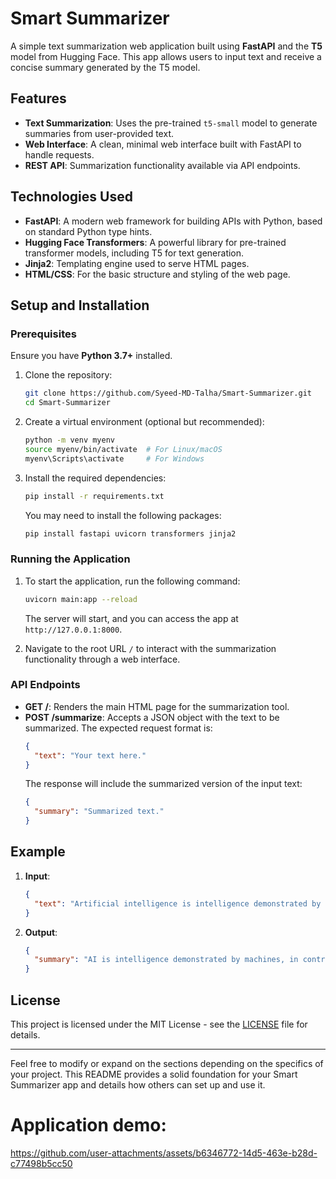 # Smart Summarizer

A simple text summarization web application built using **FastAPI** and the **T5** model from Hugging Face. This app allows users to input text and receive a concise summary generated by the T5 model.

## Features

- **Text Summarization**: Uses the pre-trained `t5-small` model to generate summaries from user-provided text.
- **Web Interface**: A clean, minimal web interface built with FastAPI to handle requests.
- **REST API**: Summarization functionality available via API endpoints.

## Technologies Used

- **FastAPI**: A modern web framework for building APIs with Python, based on standard Python type hints.
- **Hugging Face Transformers**: A powerful library for pre-trained transformer models, including T5 for text generation.
- **Jinja2**: Templating engine used to serve HTML pages.
- **HTML/CSS**: For the basic structure and styling of the web page.

## Setup and Installation

### Prerequisites

Ensure you have **Python 3.7+** installed.

1. Clone the repository:
   ```bash
   git clone https://github.com/Syeed-MD-Talha/Smart-Summarizer.git
   cd Smart-Summarizer
   ```

2. Create a virtual environment (optional but recommended):
   ```bash
   python -m venv myenv
   source myenv/bin/activate  # For Linux/macOS
   myenv\Scripts\activate     # For Windows
   ```

3. Install the required dependencies:
   ```bash
   pip install -r requirements.txt
   ```

   You may need to install the following packages:
   ```bash
   pip install fastapi uvicorn transformers jinja2
   ```

### Running the Application

1. To start the application, run the following command:
   ```bash
   uvicorn main:app --reload
   ```

   The server will start, and you can access the app at `http://127.0.0.1:8000`.

2. Navigate to the root URL `/` to interact with the summarization functionality through a web interface.

### API Endpoints

- **GET /**: Renders the main HTML page for the summarization tool.
- **POST /summarize**: Accepts a JSON object with the text to be summarized. The expected request format is:
  ```json
  {
    "text": "Your text here."
  }
  ```
  The response will include the summarized version of the input text:
  ```json
  {
    "summary": "Summarized text."
  }
  ```

## Example

1. **Input**:
   ```json
   {
     "text": "Artificial intelligence is intelligence demonstrated by machines, in contrast to the natural intelligence displayed by humans and animals. Leading AI textbooks define the field as the study of 'intelligent agents': any device that perceives its environment and takes actions that maximize its chance of successfully achieving its goals."
   }
   ```

2. **Output**:
   ```json
   {
     "summary": "AI is intelligence demonstrated by machines, in contrast to natural intelligence displayed by humans and animals. AI textbooks define it as the study of intelligent agents."
   }
   ```

## License

This project is licensed under the MIT License - see the [LICENSE](LICENSE) file for details.

---

Feel free to modify or expand on the sections depending on the specifics of your project. This README provides a solid foundation for your Smart Summarizer app and details how others can set up and use it.

# Application demo:

https://github.com/user-attachments/assets/b6346772-14d5-463e-b28d-c77498b5cc50

